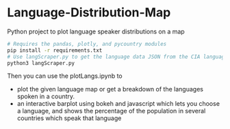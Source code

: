 # Language-Distribution-Map

Python project to plot language speaker distributions on a map

```bash
# Requires the pandas, plotly, and pycountry modules
pip install -r requirements.txt
# Use langScraper.py to get the language data JSON from the CIA language database website.
python3 langScraper.py 
```

Then you can use the plotLangs.ipynb to
 * plot the given language map or get a breakdown of the languages spoken in a country.
 * an interactive barplot using bokeh and javascript which lets you choose a language, and shows the percentage of the population in several countries which speak that language

